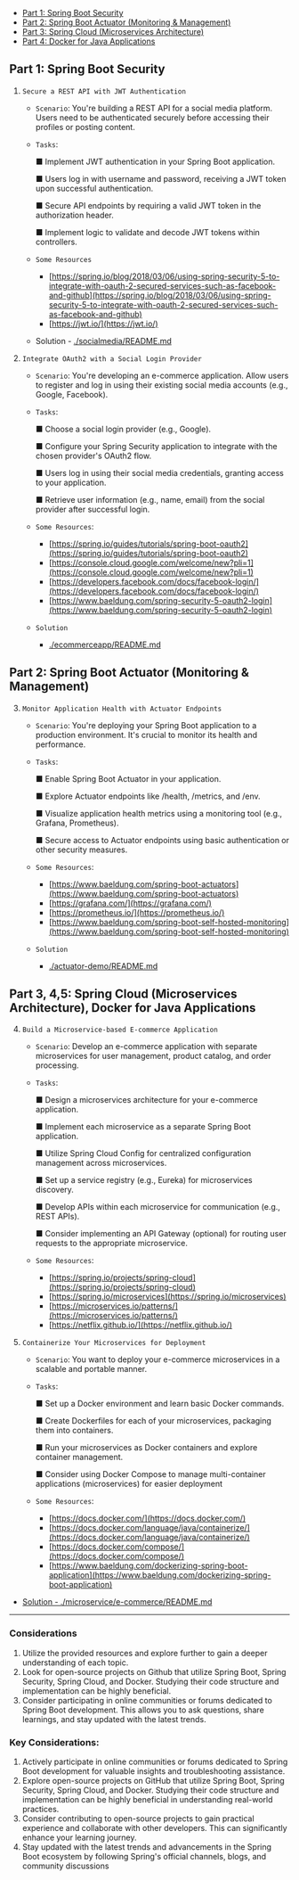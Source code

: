 - [Part 1: Spring Boot Security](#part-1-spring-boot-security)
- [Part 2: Spring Boot Actuator (Monitoring & Management)](#part-2-spring-boot-actuator-monitoring--management)
- [Part 3: Spring Cloud (Microservices Architecture)](#part-3-spring-cloud-microservices-architecture)
- [Part 4: Docker for Java Applications](#part-4-docker-for-java-applications)




## Part 1: Spring Boot Security
1. `Secure a REST API with JWT Authentication`
    - `Scenario`: You're building a REST API for a social media platform. Users need to be authenticated securely before accessing their profiles or posting content.
    - `Tasks`:

        ■ Implement JWT authentication in your Spring Boot application.

        ■ Users log in with username and password, receiving a JWT token upon successful authentication.

        ■ Secure API endpoints by requiring a valid JWT token in the authorization header.

        ■ Implement logic to validate and decode JWT tokens within controllers.
    
    - `Some Resources`
        - [https://spring.io/blog/2018/03/06/using-spring-security-5-to-integrate-with-oauth-2-secured-services-such-as-facebook-and-github](https://spring.io/blog/2018/03/06/using-spring-security-5-to-integrate-with-oauth-2-secured-services-such-as-facebook-and-github)
        - [https://jwt.io/](https://jwt.io/)

    - Solution - [./socialmedia/README.md](./socialmedia/README.md)

2. `Integrate OAuth2 with a Social Login Provider`
    - `Scenario`: You're developing an e-commerce application. Allow users to register and log in using their existing social media accounts (e.g., Google, Facebook).
    - `Tasks`:
        
        ■ Choose a social login provider (e.g., Google).

        ■ Configure your Spring Security application to integrate with the chosen provider's OAuth2 flow.

        ■ Users log in using their social media credentials, granting access to your
        application.

        ■ Retrieve user information (e.g., name, email) from the social provider after successful login.

    - `Some Resources`:
        - [https://spring.io/guides/tutorials/spring-boot-oauth2](https://spring.io/guides/tutorials/spring-boot-oauth2)
        - [https://console.cloud.google.com/welcome/new?pli=1](https://console.cloud.google.com/welcome/new?pli=1)
        - [https://developers.facebook.com/docs/facebook-login/](https://developers.facebook.com/docs/facebook-login/)
        - [https://www.baeldung.com/spring-security-5-oauth2-login](https://www.baeldung.com/spring-security-5-oauth2-login)

    - `Solution`
        - [./ecommerceapp/README.md](./ecommerceapp/README.md)

  


## Part 2: Spring Boot Actuator (Monitoring & Management)
3. `Monitor Application Health with Actuator Endpoints`
    - `Scenario`: You're deploying your Spring Boot application to a production environment. It's crucial to monitor its health and performance.
    - `Tasks`:
        
        ■ Enable Spring Boot Actuator in your application.

        ■ Explore Actuator endpoints like /health, /metrics, and /env.

        ■ Visualize application health metrics using a monitoring tool (e.g., Grafana, Prometheus).

        ■ Secure access to Actuator endpoints using basic authentication or other security measures.

    - `Some Resources`:
        - [https://www.baeldung.com/spring-boot-actuators](https://www.baeldung.com/spring-boot-actuators)
        - [https://grafana.com/](https://grafana.com/)
        - [https://prometheus.io/](https://prometheus.io/)
        - [https://www.baeldung.com/spring-boot-self-hosted-monitoring](https://www.baeldung.com/spring-boot-self-hosted-monitoring)

    - `Solution`
        - [./actuator-demo/README.md](./actuator-demo/README.md)

## Part 3, 4,5: Spring Cloud (Microservices Architecture),  Docker for Java Applications
4. `Build a Microservice-based E-commerce Application`
    - `Scenario`: Develop an e-commerce application with separate microservices for user management, product catalog, and order processing.
    - `Tasks`:

        ■ Design a microservices architecture for your e-commerce application.
        
        ■ Implement each microservice as a separate Spring Boot application.
        
        ■ Utilize Spring Cloud Config for centralized configuration management across microservices.
        
        ■ Set up a service registry (e.g., Eureka) for microservices discovery.
        
        ■ Develop APIs within each microservice for communication (e.g., REST APIs).
        
        ■ Consider implementing an API Gateway (optional) for routing user requests to the appropriate microservice.

    - `Some Resources`:
        - [https://spring.io/projects/spring-cloud](https://spring.io/projects/spring-cloud)
        - [https://spring.io/microservices](https://spring.io/microservices)
        - [https://microservices.io/patterns/](https://microservices.io/patterns/)
        - [https://netflix.github.io/](https://netflix.github.io/)


5. `Containerize Your Microservices for Deployment`
    - `Scenario`: You want to deploy your e-commerce microservices in a scalable and portable manner.
    - `Tasks`:
        
        ■ Set up a Docker environment and learn basic Docker commands.
        
        ■ Create Dockerfiles for each of your microservices, packaging them into containers.
        
        ■ Run your microservices as Docker containers and explore container management.
        
        ■ Consider using Docker Compose to manage multi-container applications (microservices) for easier deployment

    - `Some Resources`:
        - [https://docs.docker.com/](https://docs.docker.com/)
        - [https://docs.docker.com/language/java/containerize/](https://docs.docker.com/language/java/containerize/)
        - [https://docs.docker.com/compose/](https://docs.docker.com/compose/)
        - [https://www.baeldung.com/dockerizing-spring-boot-application](https://www.baeldung.com/dockerizing-spring-boot-application)


 - [Solution - ./microservice/e-commerce/README.md](./microservice/e-commerce/README.md)
---

### Considerations
1. Utilize the provided resources and explore further to gain a deeper understanding of each topic.
2. Look for open-source projects on Github that utilize Spring Boot, Spring Security, Spring Cloud, and Docker. Studying their code structure and implementation can be highly beneficial.
3. Consider participating in online communities or forums dedicated to Spring Boot development. This allows you to ask questions, share learnings, and stay updated with the latest trends.

### Key Considerations:
1. Actively participate in online communities or forums dedicated to Spring Boot
development for valuable insights and troubleshooting assistance.
2. Explore open-source projects on GitHub that utilize Spring Boot, Spring
Security, Spring Cloud, and Docker. Studying their code structure and
implementation can be highly beneficial in understanding real-world
practices.
3. Consider contributing to open-source projects to gain practical experience
and collaborate with other developers. This can significantly enhance your
learning journey.
4. Stay updated with the latest trends and advancements in the Spring Boot
ecosystem by following Spring's official channels, blogs, and community
discussions